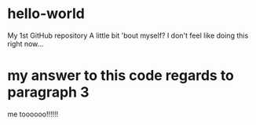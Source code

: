 # hello-world
My 1st GitHub repository
A little bit 'bout myself? I don't feel like doing this right now...
# my answer to this code regards to paragraph 3
me toooooo!!!!!!

